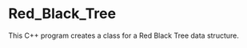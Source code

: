 Red_Black_Tree
==============

This C++ program creates a class for a Red Black Tree data structure. 
